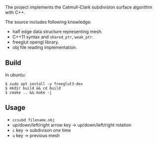 The project implements the Catmull-Clark subdivision surface algorithm with C++.

The source includes following knowledge:

* half edge data structure representing mesh.
* C++11 syntax and `shared_ptr`, `weak_ptr`.
* freeglut opengl library.
* obj file reading implementation.

## Build

In ubuntu:

```shell
$ sudo apt install -y freeglut3-dev
$ mkdir build && cd build
$ cmake .. && make -j
```

## Usage

* `ccsubd filename.obj`
* up/down/left/right arrow key -> up/down/left/right rotation
* `c` key -> subdivison one time
* `u` key -> previous mesh
